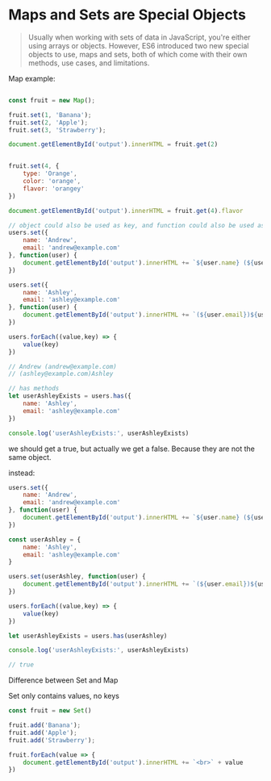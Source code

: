 # Maps and Sets are Special Objects

> Usually when working with sets of data in JavaScript, you're either using arrays or objects. However, ES6 introduced two new special objects to use, maps and sets, both of which come with their own methods, use cases, and limitations.

Map example:

```JavaScript

const fruit = new Map();

fruit.set(1, 'Banana');
fruit.set(2, 'Apple');
fruit.set(3, 'Strawberry');

document.getElementById('output').innerHTML = fruit.get(2)


fruit.set(4, {
    type: 'Orange',
    color: 'orange',
    flavor: 'orangey'
})

document.getElementById('output').innerHTML = fruit.get(4).flavor

```

```JavaScript
// object could also be used as key, and function could also be used as value in map
users.set({
    name: 'Andrew',
    email: 'andrew@example.com'
}, function(user) {
    document.getElementById('output').innerHTML += `${user.name} (${user.email}) <br>`
})

users.set({
    name: 'Ashley',
    email: 'ashley@example.com'
}, function(user) {
    document.getElementById('output').innerHTML += `(${user.email})${user.name} <br>`
})

users.forEach((value,key) => {
    value(key)
})

// Andrew (andrew@example.com)
// (ashley@example.com)Ashley

// has methods
let userAshleyExists = users.has({
    name: 'Ashley',
    email: 'ashley@example.com'
})

console.log('userAshleyExists:', userAshleyExists)
```

we should get a true, but actually we get a false. Because they are not the same object.

instead:

```JavaScript
users.set({
    name: 'Andrew',
    email: 'andrew@example.com'
}, function(user) {
    document.getElementById('output').innerHTML += `${user.name} (${user.email}) <br>`
})

const userAshley = {
    name: 'Ashley',
    email: 'ashley@example.com'
}

users.set(userAshley, function(user) {
    document.getElementById('output').innerHTML += `(${user.email})${user.name} <br>`
})

users.forEach((value,key) => {
    value(key)
})

let userAshleyExists = users.has(userAshley)

console.log('userAshleyExists:', userAshleyExists)

// true
```

Difference between Set and Map

Set only contains values, no keys

```JavaScript
const fruit = new Set()

fruit.add('Banana');
fruit.add('Apple');
fruit.add('Strawberry');

fruit.forEach(value => {
    document.getElementById('output').innerHTML += `<br>` + value
})
```

